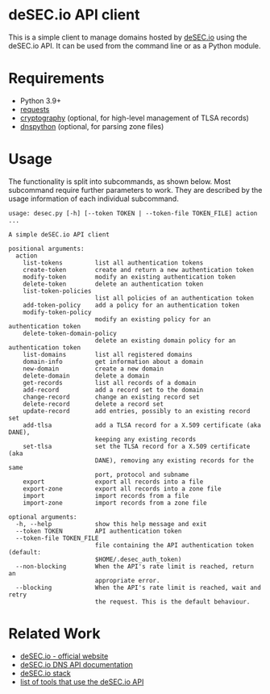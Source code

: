 deSEC.io API client
===================

This is a simple client to manage domains hosted by
[deSEC.io](https://desec.io/) using the deSEC.io API.
It can be used from the command line or as a Python module.

Requirements
============

* Python 3.9+
* [requests](https://github.com/requests/requests)
* [cryptography](https://github.com/pyca/cryptography/) (optional, for high-level management of TLSA records)
* [dnspython](https://www.dnspython.org/) (optional, for parsing zone files)

Usage
=====

The functionality is split into subcommands, as shown below.
Most subcommand require further parameters to work.
They are described by the usage information of each individual subcommand.

```
usage: desec.py [-h] [--token TOKEN | --token-file TOKEN_FILE] action ...

A simple deSEC.io API client

positional arguments:
  action
    list-tokens         list all authentication tokens
    create-token        create and return a new authentication token
    modify-token        modify an existing authentication token
    delete-token        delete an authentication token
    list-token-policies
                        list all policies of an authentication token
    add-token-policy    add a policy for an authentication token
    modify-token-policy
                        modify an existing policy for an authentication token
    delete-token-domain-policy
                        delete an existing domain policy for an authentication token
    list-domains        list all registered domains
    domain-info         get information about a domain
    new-domain          create a new domain
    delete-domain       delete a domain
    get-records         list all records of a domain
    add-record          add a record set to the domain
    change-record       change an existing record set
    delete-record       delete a record set
    update-record       add entries, possibly to an existing record set
    add-tlsa            add a TLSA record for a X.509 certificate (aka DANE),
                        keeping any existing records
    set-tlsa            set the TLSA record for a X.509 certificate (aka
                        DANE), removing any existing records for the same
                        port, protocol and subname
    export              export all records into a file
    export-zone         export all records into a zone file
    import              import records from a file
    import-zone         import records from a zone file

optional arguments:
  -h, --help            show this help message and exit
  --token TOKEN         API authentication token
  --token-file TOKEN_FILE
                        file containing the API authentication token (default:
                        $HOME/.desec_auth_token)
  --non-blocking        When the API's rate limit is reached, return an
                        appropriate error.
  --blocking            When the API's rate limit is reached, wait and retry
                        the request. This is the default behaviour.
```

Related Work
============

* [deSEC.io - official website](https://desec.io/)
* [deSEC.io DNS API documentation](https://desec.readthedocs.io/)
* [deSEC.io stack](https://github.com/desec-io/desec-stack)
* [list of tools that use the deSEC.io API](https://talk.desec.io/t/tools-implementing-desec)
